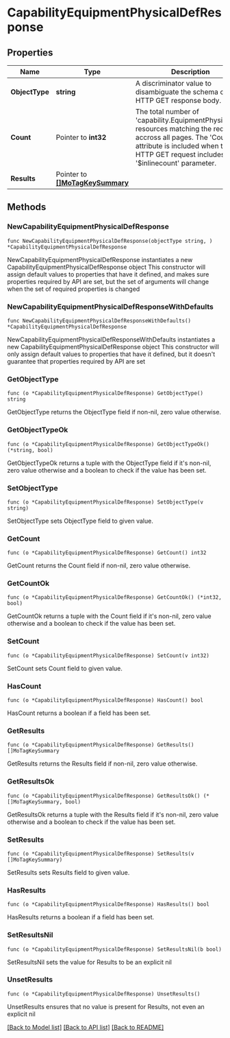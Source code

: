 # CapabilityEquipmentPhysicalDefResponse

## Properties

Name | Type | Description | Notes
------------ | ------------- | ------------- | -------------
**ObjectType** | **string** | A discriminator value to disambiguate the schema of a HTTP GET response body. | 
**Count** | Pointer to **int32** | The total number of &#39;capability.EquipmentPhysicalDef&#39; resources matching the request, accross all pages. The &#39;Count&#39; attribute is included when the HTTP GET request includes the &#39;$inlinecount&#39; parameter. | [optional] 
**Results** | Pointer to [**[]MoTagKeySummary**](MoTagKeySummary.md) |  | [optional] 

## Methods

### NewCapabilityEquipmentPhysicalDefResponse

`func NewCapabilityEquipmentPhysicalDefResponse(objectType string, ) *CapabilityEquipmentPhysicalDefResponse`

NewCapabilityEquipmentPhysicalDefResponse instantiates a new CapabilityEquipmentPhysicalDefResponse object
This constructor will assign default values to properties that have it defined,
and makes sure properties required by API are set, but the set of arguments
will change when the set of required properties is changed

### NewCapabilityEquipmentPhysicalDefResponseWithDefaults

`func NewCapabilityEquipmentPhysicalDefResponseWithDefaults() *CapabilityEquipmentPhysicalDefResponse`

NewCapabilityEquipmentPhysicalDefResponseWithDefaults instantiates a new CapabilityEquipmentPhysicalDefResponse object
This constructor will only assign default values to properties that have it defined,
but it doesn't guarantee that properties required by API are set

### GetObjectType

`func (o *CapabilityEquipmentPhysicalDefResponse) GetObjectType() string`

GetObjectType returns the ObjectType field if non-nil, zero value otherwise.

### GetObjectTypeOk

`func (o *CapabilityEquipmentPhysicalDefResponse) GetObjectTypeOk() (*string, bool)`

GetObjectTypeOk returns a tuple with the ObjectType field if it's non-nil, zero value otherwise
and a boolean to check if the value has been set.

### SetObjectType

`func (o *CapabilityEquipmentPhysicalDefResponse) SetObjectType(v string)`

SetObjectType sets ObjectType field to given value.


### GetCount

`func (o *CapabilityEquipmentPhysicalDefResponse) GetCount() int32`

GetCount returns the Count field if non-nil, zero value otherwise.

### GetCountOk

`func (o *CapabilityEquipmentPhysicalDefResponse) GetCountOk() (*int32, bool)`

GetCountOk returns a tuple with the Count field if it's non-nil, zero value otherwise
and a boolean to check if the value has been set.

### SetCount

`func (o *CapabilityEquipmentPhysicalDefResponse) SetCount(v int32)`

SetCount sets Count field to given value.

### HasCount

`func (o *CapabilityEquipmentPhysicalDefResponse) HasCount() bool`

HasCount returns a boolean if a field has been set.

### GetResults

`func (o *CapabilityEquipmentPhysicalDefResponse) GetResults() []MoTagKeySummary`

GetResults returns the Results field if non-nil, zero value otherwise.

### GetResultsOk

`func (o *CapabilityEquipmentPhysicalDefResponse) GetResultsOk() (*[]MoTagKeySummary, bool)`

GetResultsOk returns a tuple with the Results field if it's non-nil, zero value otherwise
and a boolean to check if the value has been set.

### SetResults

`func (o *CapabilityEquipmentPhysicalDefResponse) SetResults(v []MoTagKeySummary)`

SetResults sets Results field to given value.

### HasResults

`func (o *CapabilityEquipmentPhysicalDefResponse) HasResults() bool`

HasResults returns a boolean if a field has been set.

### SetResultsNil

`func (o *CapabilityEquipmentPhysicalDefResponse) SetResultsNil(b bool)`

 SetResultsNil sets the value for Results to be an explicit nil

### UnsetResults
`func (o *CapabilityEquipmentPhysicalDefResponse) UnsetResults()`

UnsetResults ensures that no value is present for Results, not even an explicit nil

[[Back to Model list]](../README.md#documentation-for-models) [[Back to API list]](../README.md#documentation-for-api-endpoints) [[Back to README]](../README.md)



